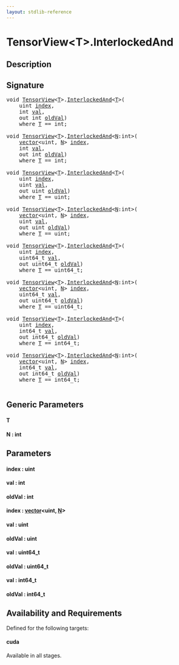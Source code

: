 ```yaml
---
layout: stdlib-reference
---
```


# TensorView\<T\>\.InterlockedAnd

## Description





## Signature 

<pre>
<span class="code_keyword">void</span> <a href="index.md" class="code_type">TensorView</a>&lt;<a href="interlockedand-0b.md#typeparam-T" class="code_type">T</a>&gt;.<a href="interlockedand-0b.md">InterlockedAnd</a>&lt;<a href="interlockedand-0b.md#typeparam-T" class="code_type">T</a>&gt;(
    <span class="code_keyword">uint</span> <a href="interlockedand-0b.md#decl-index" class="code_param">index</a>,
    <span class="code_keyword">int</span> <a href="interlockedand-0b.md#decl-val" class="code_param">val</a>,
    <span class="code_keyword">out</span> <span class="code_keyword">int</span> <a href="interlockedand-0b.md#decl-oldVal" class="code_param">oldVal</a>)
    <span class='code_keyword'>where</span> <a href="interlockedand-0b.md#typeparam-T" class="code_type">T</a> == <span class="code_keyword">int</span>;

<span class="code_keyword">void</span> <a href="index.md" class="code_type">TensorView</a>&lt;<a href="interlockedand-0b.md#typeparam-T" class="code_type">T</a>&gt;.<a href="interlockedand-0b.md">InterlockedAnd</a>&lt;<a href="interlockedand-0b.md#decl-N" class="code_var">N</a>:<span class="code_keyword">int</span>&gt;(
    <a href="../vector/index.md" class="code_type">vector</a>&lt;<span class="code_keyword">uint</span>, <a href="interlockedand-0b.md#decl-N" class="code_var">N</a>&gt; <a href="interlockedand-0b.md#decl-index" class="code_param">index</a>,
    <span class="code_keyword">int</span> <a href="interlockedand-0b.md#decl-val" class="code_param">val</a>,
    <span class="code_keyword">out</span> <span class="code_keyword">int</span> <a href="interlockedand-0b.md#decl-oldVal" class="code_param">oldVal</a>)
    <span class='code_keyword'>where</span> <a href="interlockedand-0b.md#typeparam-T" class="code_type">T</a> == <span class="code_keyword">int</span>;

<span class="code_keyword">void</span> <a href="index.md" class="code_type">TensorView</a>&lt;<a href="interlockedand-0b.md#typeparam-T" class="code_type">T</a>&gt;.<a href="interlockedand-0b.md">InterlockedAnd</a>&lt;<a href="interlockedand-0b.md#typeparam-T" class="code_type">T</a>&gt;(
    <span class="code_keyword">uint</span> <a href="interlockedand-0b.md#decl-index" class="code_param">index</a>,
    <span class="code_keyword">uint</span> <a href="interlockedand-0b.md#decl-val" class="code_param">val</a>,
    <span class="code_keyword">out</span> <span class="code_keyword">uint</span> <a href="interlockedand-0b.md#decl-oldVal" class="code_param">oldVal</a>)
    <span class='code_keyword'>where</span> <a href="interlockedand-0b.md#typeparam-T" class="code_type">T</a> == <span class="code_keyword">uint</span>;

<span class="code_keyword">void</span> <a href="index.md" class="code_type">TensorView</a>&lt;<a href="interlockedand-0b.md#typeparam-T" class="code_type">T</a>&gt;.<a href="interlockedand-0b.md">InterlockedAnd</a>&lt;<a href="interlockedand-0b.md#decl-N" class="code_var">N</a>:<span class="code_keyword">int</span>&gt;(
    <a href="../vector/index.md" class="code_type">vector</a>&lt;<span class="code_keyword">uint</span>, <a href="interlockedand-0b.md#decl-N" class="code_var">N</a>&gt; <a href="interlockedand-0b.md#decl-index" class="code_param">index</a>,
    <span class="code_keyword">uint</span> <a href="interlockedand-0b.md#decl-val" class="code_param">val</a>,
    <span class="code_keyword">out</span> <span class="code_keyword">uint</span> <a href="interlockedand-0b.md#decl-oldVal" class="code_param">oldVal</a>)
    <span class='code_keyword'>where</span> <a href="interlockedand-0b.md#typeparam-T" class="code_type">T</a> == <span class="code_keyword">uint</span>;

<span class="code_keyword">void</span> <a href="index.md" class="code_type">TensorView</a>&lt;<a href="interlockedand-0b.md#typeparam-T" class="code_type">T</a>&gt;.<a href="interlockedand-0b.md">InterlockedAnd</a>&lt;<a href="interlockedand-0b.md#typeparam-T" class="code_type">T</a>&gt;(
    <span class="code_keyword">uint</span> <a href="interlockedand-0b.md#decl-index" class="code_param">index</a>,
    uint64_t <a href="interlockedand-0b.md#decl-val" class="code_param">val</a>,
    <span class="code_keyword">out</span> uint64_t <a href="interlockedand-0b.md#decl-oldVal" class="code_param">oldVal</a>)
    <span class='code_keyword'>where</span> <a href="interlockedand-0b.md#typeparam-T" class="code_type">T</a> == uint64_t;

<span class="code_keyword">void</span> <a href="index.md" class="code_type">TensorView</a>&lt;<a href="interlockedand-0b.md#typeparam-T" class="code_type">T</a>&gt;.<a href="interlockedand-0b.md">InterlockedAnd</a>&lt;<a href="interlockedand-0b.md#decl-N" class="code_var">N</a>:<span class="code_keyword">int</span>&gt;(
    <a href="../vector/index.md" class="code_type">vector</a>&lt;<span class="code_keyword">uint</span>, <a href="interlockedand-0b.md#decl-N" class="code_var">N</a>&gt; <a href="interlockedand-0b.md#decl-index" class="code_param">index</a>,
    uint64_t <a href="interlockedand-0b.md#decl-val" class="code_param">val</a>,
    <span class="code_keyword">out</span> uint64_t <a href="interlockedand-0b.md#decl-oldVal" class="code_param">oldVal</a>)
    <span class='code_keyword'>where</span> <a href="interlockedand-0b.md#typeparam-T" class="code_type">T</a> == uint64_t;

<span class="code_keyword">void</span> <a href="index.md" class="code_type">TensorView</a>&lt;<a href="interlockedand-0b.md#typeparam-T" class="code_type">T</a>&gt;.<a href="interlockedand-0b.md">InterlockedAnd</a>&lt;<a href="interlockedand-0b.md#typeparam-T" class="code_type">T</a>&gt;(
    <span class="code_keyword">uint</span> <a href="interlockedand-0b.md#decl-index" class="code_param">index</a>,
    int64_t <a href="interlockedand-0b.md#decl-val" class="code_param">val</a>,
    <span class="code_keyword">out</span> int64_t <a href="interlockedand-0b.md#decl-oldVal" class="code_param">oldVal</a>)
    <span class='code_keyword'>where</span> <a href="interlockedand-0b.md#typeparam-T" class="code_type">T</a> == int64_t;

<span class="code_keyword">void</span> <a href="index.md" class="code_type">TensorView</a>&lt;<a href="interlockedand-0b.md#typeparam-T" class="code_type">T</a>&gt;.<a href="interlockedand-0b.md">InterlockedAnd</a>&lt;<a href="interlockedand-0b.md#decl-N" class="code_var">N</a>:<span class="code_keyword">int</span>&gt;(
    <a href="../vector/index.md" class="code_type">vector</a>&lt;<span class="code_keyword">uint</span>, <a href="interlockedand-0b.md#decl-N" class="code_var">N</a>&gt; <a href="interlockedand-0b.md#decl-index" class="code_param">index</a>,
    int64_t <a href="interlockedand-0b.md#decl-val" class="code_param">val</a>,
    <span class="code_keyword">out</span> int64_t <a href="interlockedand-0b.md#decl-oldVal" class="code_param">oldVal</a>)
    <span class='code_keyword'>where</span> <a href="interlockedand-0b.md#typeparam-T" class="code_type">T</a> == int64_t;

</pre>

## Generic Parameters

####  <a id="typeparam-T"></a>T
####  <a id="decl-N"></a>N  : int

## Parameters

####  <a id="decl-index"></a>index  : uint
####  <a id="decl-val"></a>val  : int
####  <a id="decl-oldVal"></a>oldVal  : int
####  <a id="decl-index"></a>index  : [vector](../vector/index.md)\<uint, [N](../vector/index.md#decl-N)\>
####  <a id="decl-val"></a>val  : uint
####  <a id="decl-oldVal"></a>oldVal  : uint
####  <a id="decl-val"></a>val  : uint64\_t
####  <a id="decl-oldVal"></a>oldVal  : uint64\_t
####  <a id="decl-val"></a>val  : int64\_t
####  <a id="decl-oldVal"></a>oldVal  : int64\_t

## Availability and Requirements

Defined for the following targets:

#### cuda
Available in all stages.




<script>
// Fix .md links to .html when on ReadTheDocs
if (window.location.hostname.includes('readthedocs') || 
    window.location.hostname.includes('rtfd.io')) {
  document.addEventListener('DOMContentLoaded', function() {
    const links = document.querySelectorAll('a');
    links.forEach(link => {
      if (link.getAttribute('href') && link.getAttribute('href').endsWith('.md')) {
        link.href = link.href.replace(/\.md($|#|\?)/, '.html$1');
      }
    });
  });
}
</script>
